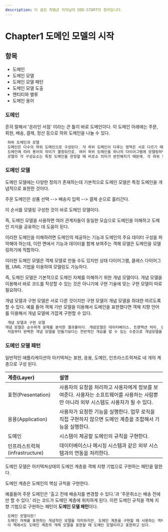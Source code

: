 ```yaml
---
description: 이 글은 최범균 저자님의 DDD-START의 정리입니다.
---
```


# Chapter1 도메인 모델의 시작

## 

## 항목

* 도메인
* 도메인 모델
* 도메인 모델 패턴
* 도메인 모델 도출
* 엔티티와 밸류
* 도메인 용어

### 도메인

흔히 말해서 '온라인 서점' 이라는 큰 틀이 바로 도메인이다. 이 도메인 아래에는 주문, 회원, 배송, 결제, 정산 등으로 하위 도메인을 나눌 수 있다.

```java
 하위 도메인과 모델 
 도메인은 다수의 하위 도메인으로 구성된다. 각 하위 도메인이 다루는 영역은 서로 다르기 때문에 같은 용어라도 하위 도메인마다 의미가 달라질 수 있다.
 도메인에 따라 용어의 의미가 결정되므로, 여러 하위 도메인을 하나의 다이어그램에 모델링하면 안된다. 
 모델의 각 구성요소는 특정 도메인을 한정할 때 비로소 의미가 완전해지기 때문에, 각 하위 도메인마다 별도로 모델을 만들어야 한다. 즉 서로 다른 도메인 모델을 따로 만들어야 한다.
```

### 도메인 모델

도메인 모델에는 다양한 정의가 존재하는데 기본적으로 도메인 모델은 특정 도메인을 개념적으로 표현한 것이다.

주문 도메인은 상품 선택 --&gt; 배송지 입력 --&gt; 결제 순으로 흘러간다.

이 순서를 모델링 구성한 것이 바로 도메인 모델이다.

즉, 도메인 모델을 사용하면 여러 관계자들이 동일한 모습으로 도메인을 이해하고 도메인 지식을 공유하는 데 도움이 된다.

이러한 도메인을 이해하려면 도메인의 제공하는 기능과 도메인의 주요 데이터 구성을 파악해야 하는데, 이런 면에서 기능과 데이터를 함께 보여주는 객체 모델은 도메인을 모델링하기에 적합하다.

이러한 도메인 모델은 객체 모델로 만들 수도 있지만 상태 다이어그램, 클래스 다이어그램, UML 기법을 이용하여 모델링도 가능하다.

즉, 도메인 모델은 기본적으로 도메인 자체를 이해하기 위한 개념 모델이다. 개념 모델을 이용해서 바로 코드를 작성할 수 있는 것은 아니기에 구현 기술에 맞는 구현 모델이 따로 필요하다.

개념 모델과 구현 모델은 서로 다른 것이지만 구현 모델이 개념 모델을 최대한 따르도록 할 수 있다. 예를 들어 객체 기반 모델을 이용해서 도메인을 표현했다면 객체 지향 언어를 이용해서 개념 모델에 가깝게 구현할 수 있다.

```java
 개념 모델과 구현 모델
개념 모델은 순수하게 문제를 분석한 결과물이다. 개념모델은 데이터베이스, 트랜잭션 처리, 성능, 구현 기술과 같은 것들을 고려하고 있지 않기 때문에 실제 코드를 작성할 때 개념 모델을 있는 그대로 사용할 수 없다. 그래서 개념 모델을 구현 가능한 형태의 모델로 전환하는 과정을 거치게 된다.
 처음부터 완벽한 개념 모델을 만들기보다는 전반적인 개요를 알 수 있는 수준으로 개념모델을 작성해야 한다. 프로젝트 초기에는 개요 수준의 개념 모델로 도메인에 대한 전체 윤곽을 이해하는 데 집중하고, 구현하는 과정에서 개념 모델을 구현 모델로 점진적으로 발전시켜 나가야 한다.
```

### 도메인 모델 패턴

일반적인 애플리케이션의 아키텍쳐는 표현, 응용, 도메인, 인프라스트럭쳐로 네 개의 계층으로 구성 된다.

| 계층\(Layer\) | 설명 |
| :--- | :--- |
| 표현\(Presentation\) | 사용자의 요청을 처리하고 사용자에게 정보를 보여준다. 사용자는 소프트웨어를 사용하는 사람뿐만 아니라 외부 시스템도 사용자가 될 수 있다. |
| 응용\(Application\) | 사용자가 요청한 기능을 실행한다. 업무 로직을 직접 구현하지 않으면 도메인 계층을 조합해서 기능을 실행한다. |
| 도메인 | 시스템이 제공할 도메인의 규칙을 구현한다. |
| 인프라스트럭쳐\(infrastructure\) | 데이터베이스나 메시징 시스템과 같은 외부 시스템과의 연동을 처리한다. |

도메인 모델은 아키텍쳐상태의 도메인 계층을 객체 지향 기법으로 구현하는 패턴을 말한다.

도메인 계층은 도메인의 핵심 규칙을 구현한다.

예를들어 주문 도메인은 '출고 전에 배송지를 변경할 수 있다.'과 '주문취소는 배송 전에만 할 수 있다.' 라는 코드가 도메인 계층에 위치하게 된다. 이런 도메인 규칙을 객체 지향 기법으로 구현하는 패턴이 **도메인 모델 패턴**이다.

```java
 도메인 모델이란?
 도메인 자체를 표현하는 개념적인 모델을 의미하지만, 도메인 계층을 구현할 때 사용하는 객체 모델을 언급할 때에도 '도메인 모델'이란 용어를 사용한다.
 이 책에서도 도메인 계층의 객체 모델을 표현할 때 도메인 모델이라고 표현하고 있다.
```

